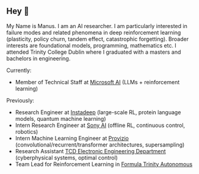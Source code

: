 ## Hey 👋

My Name is Manus. I am an AI researcher. I am particularly interested in failure modes and related phenomena in deep reinforcement learning (plasticity, policy churn, tandem effect, catastrophic forgetting). Broader interests are foundational models, programming, mathematics etc. I attended Trinity College Dublin where I graduated with a masters and bachelors in engineering.

Currently:
* Member of Technical Staff at [Microsoft AI]([https://www.instadeep.com/research/](https://microsoft.ai/)) (LLMs + reinforcement learning)
  
Previously:
* Research Engineer at [Instadeep](https://www.instadeep.com/research/) (large-scale RL, protein language models, quantum machine learning)
* Intern Research Engineer at [Sony AI](https://ai.sony) (offline RL, continuous control, robotics)
* Intern Machine Learning Engineer at [Provizio](https://provizio.ai) (convolutional/recurrent/transformer architectures, supersampling)
* Research Assistant [TCD Electronic Engineering Department](https://www.tcd.ie/eleceng/) (cyberphysical systems, optimal control)
* Team Lead for Reinforcement Learning in [Formula Trinity Autonomous](https://ie.linkedin.com/company/formula-trinity)
